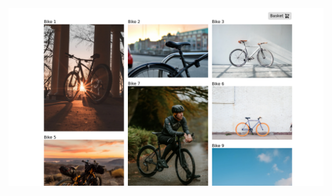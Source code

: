<img src="./tests/vrt/components.spec.ts-snapshots/Components-tests-should-render-Whole-App-story-1-chromium-linux.png" />
